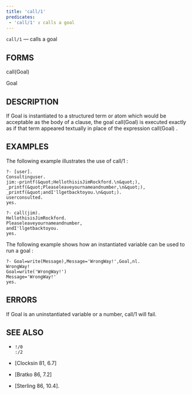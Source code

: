 ```yaml
---
title: 'call/1'
predicates:
 - 'call/1' : calls a goal
---
```

`call/1` — calls a goal


## FORMS

call(Goal)

Goal


## DESCRIPTION

If Goal is instantiated to a structured term or atom which would be acceptable as the body of a clause, the goal call(Goal) is executed exactly as if that term appeared textually in place of the expression call(Goal) .


## EXAMPLES

The following example illustrates the use of call/1 :

```
?- [user].
Consultinguser.
jim:-printf(&quot;HellothisisJimRockford.\n&quot;),
_printf(&quot;Pleaseleaveyournameandnumber,\n&quot;),
_printf(&quot;andI'llgetbacktoyou.\n&quot;).
userconsulted.
yes.
```

```
?- call(jim).
HellothisisJimRockford.
Pleaseleaveyournameandnumber,
andI'llgetbacktoyou.
yes.
```

The following example shows how an instantiated variable can be used to run a goal :

```
?- Goal=write(Message),Message='WrongWay!',Goal,nl.
WrongWay!
Goal=write('WrongWay!')
Message='WrongWay!'
yes.
```


## ERRORS

If Goal is an uninstantiated variable or a number, call/1 will fail.


## SEE ALSO

- `!/0`  
`:/2`

- [Clocksin 81, 6.7]
- [Bratko 86, 7.2]
- [Sterling 86, 10.4]. 
